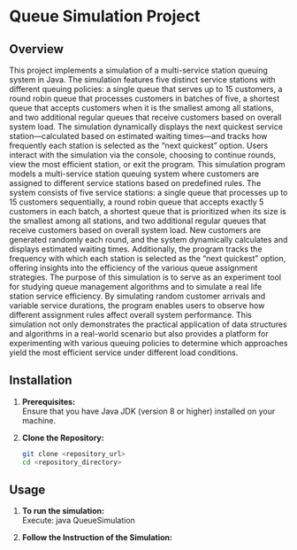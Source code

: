 # Queue Simulation Project

## Overview

This project implements a simulation of a multi-service station queuing system in Java. The simulation features five distinct service stations with different queuing policies: a single queue that serves up to 15 customers, a round robin queue that processes customers in batches of five, a shortest queue that accepts customers when it is the smallest among all stations, and two additional regular queues that receive customers based on overall system load. The simulation dynamically displays the next quickest service station—calculated based on estimated waiting times—and tracks how frequently each station is selected as the “next quickest” option. Users interact with the simulation via the console, choosing to continue rounds, view the most efficient station, or exit the program.
This simulation program models a multi-service station queuing system where customers are assigned to different service stations based on predefined rules. The system consists of five service stations: a single queue that processes up to 15 customers sequentially, a round robin queue that accepts exactly 5 customers in each batch, a shortest queue that is prioritized when its size is the smallest among all stations, and two additional regular queues that receive customers based on overall system load. New customers are generated randomly each round, and the system dynamically calculates and displays estimated waiting times. Additionally, the program tracks the frequency with which each station is selected as the “next quickest” option, offering insights into the efficiency of the various queue assignment strategies.
The purpose of this simulation is to serve as an experiment tool for studying queue management algorithms and to simulate a real life station service efficiency. By simulating random customer arrivals and variable service durations, the program enables users to observe how different assignment rules affect overall system performance. This simulation not only demonstrates the practical application of data structures and algorithms in a real-world scenario but also provides a platform for experimenting with various queuing policies to determine which approaches yield the most efficient service under different load conditions.

## Installation

1. **Prerequisites:**  
   Ensure that you have Java JDK (version 8 or higher) installed on your machine.

2. **Clone the Repository:**  
   ```bash
   git clone <repository_url>
   cd <repository_directory>

## Usage
1. **To run the simulation:**  
   Execute: java QueueSimulation

2. **Follow the Instruction of the Simulation:**  
    
   
   